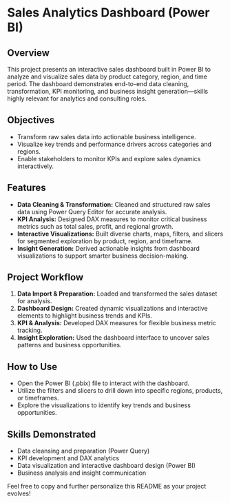 # Sales Analytics Dashboard (Power BI)

## Overview

This project presents an interactive sales dashboard built in Power BI to analyze and visualize sales data by product category, region, and time period. The dashboard demonstrates end-to-end data cleaning, transformation, KPI monitoring, and business insight generation—skills highly relevant for analytics and consulting roles.

## Objectives

- Transform raw sales data into actionable business intelligence.
- Visualize key trends and performance drivers across categories and regions.
- Enable stakeholders to monitor KPIs and explore sales dynamics interactively.

## Features

- **Data Cleaning & Transformation:** Cleaned and structured raw sales data using Power Query Editor for accurate analysis.
- **KPI Analysis:** Designed DAX measures to monitor critical business metrics such as total sales, profit, and regional growth.
- **Interactive Visualizations:** Built diverse charts, maps, filters, and slicers for segmented exploration by product, region, and timeframe.
- **Insight Generation:** Derived actionable insights from dashboard visualizations to support smarter business decision-making.

## Project Workflow

1. **Data Import & Preparation:** Loaded and transformed the sales dataset for analysis.
2. **Dashboard Design:** Created dynamic visualizations and interactive elements to highlight business trends and KPIs.
3. **KPI & Analysis:** Developed DAX measures for flexible business metric tracking.
4. **Insight Exploration:** Used the dashboard interface to uncover sales patterns and business opportunities.

## How to Use

- Open the Power BI (.pbix) file to interact with the dashboard.
- Utilize the filters and slicers to drill down into specific regions, products, or timeframes.
- Explore the visualizations to identify key trends and business opportunities.

## Skills Demonstrated

- Data cleansing and preparation (Power Query)
- KPI development and DAX analytics
- Data visualization and interactive dashboard design (Power BI)
- Business analysis and insight communication

Feel free to copy and further personalize this README as your project evolves!
